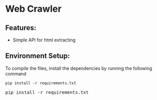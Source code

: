 # Web Crawler

## Features:
* Simple API for html extracting 

## Environment Setup:
To compile the files, install the dependencies by running the following command

```pip install -r requirements.txt```

<pre>
pip install -r requirements.txt
</pre>
 
